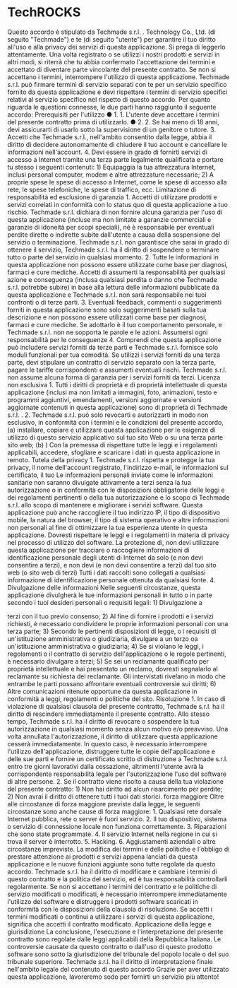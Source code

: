 # TechROCKS
 Questo accordo è stipulato da Techmade s.r.l. . Technology Co., Ltd. (di seguito "Techmade") e te (di seguito "utente") per garantire il tuo diritto all'uso e alla privacy dei servizi di questa applicazione. Si prega di leggerlo attentamente. Una volta registrato o se utilizzi i nostri prodotti e servizi in altri modi, si riterrà che tu abbia confermato l'accettazione dei termini e accettato di diventare parte vincolante del presente contratto. Se non si accettano i termini, interrompere l'utilizzo di questa applicazione. Techmade s.r.l. può firmare termini di servizio separati con te per un servizio specifico fornito da questa applicazione e devi rispettare i termini di servizio specifici relativi al servizio specifico nel rispetto di questo accordo. Per quanto riguarda le questioni connesse, le due parti hanno raggiunto il seguente accordo:
Prerequisiti per l'utilizzo ● 1. 1. L'utente deve accettare i termini del presente contratto prima di utilizzarlo. ● 2. 2. Se hai meno di 18 anni, devi assicurarti di usarlo sotto la supervisione di un genitore o tutore. 3. Accetti che Techmade s.r.l., nell'ambito consentito dalla legge, abbia il diritto di decidere autonomamente di chiudere il tuo account e cancellare le informazioni nell'account. 4. Devi essere in grado di fornirti servizi di accesso a Internet tramite una terza parte legalmente qualificata e portare tu stesso i seguenti contenuti: 1) Equipaggia la tua attrezzatura Internet, inclusi personal computer, modem e altre attrezzature necessarie; 2) A proprie spese le spese di accesso a Internet, come le spese di accesso alla rete, le spese telefoniche, le spese di traffico, ecc. Limitazione di responsabilità ed esclusione di garanzia 1. Accetti di utilizzare prodotti e servizi correlati in conformità con lo status quo di questa applicazione a tuo rischio. Techmade s.r.l. dichiara di non fornire alcuna garanzia per l'uso di questa applicazione (incluse ma non limitate a garanzie commerciali e garanzie di idoneità per scopi speciali), né è responsabile per eventuali perdite dirette o indirette subite dall'utente a causa della sospensione del servizio o terminazione. Techmade s.r.l. non garantisce che sarai in grado di ottenere il servizio, Techmade s.r.l. ha il diritto di sospendere o terminare tutto o parte del servizio in qualsiasi momento. 2. Tutte le informazioni in questa applicazione non possono essere utilizzate come base per diagnosi, farmaci e cure mediche. Accetti di assumerti la responsabilità per qualsiasi azione e conseguenza (inclusa qualsiasi perdita o danno che Techmade s.r.l. potrebbe subire) in base alla lettura delle informazioni pubblicate da questa applicazione e Techmade s.r.l. non sarà responsabile nei tuoi confronti o di terze parti. 3. Eventuali feedback, commenti o suggerimenti forniti in questa applicazione sono solo suggerimenti basati sulla tua descrizione e non possono essere utilizzati come base per diagnosi, farmaci e cure mediche. Se adottarlo è il tuo comportamento personale, e Techmade s.r.l. non ne sopporta le parole e le azioni. Assumersi ogni responsabilità per le conseguenze 4. Comprendi che questa applicazione può includere servizi forniti da terze parti e Techmade s.r.l. fornisce solo moduli funzionali per tua comodità. Se utilizzi i servizi forniti da una terza parte, devi stipulare un contratto di servizio separato con la terza parte, pagare le tariffe corrispondenti e assumerti eventuali rischi. Techmade s.r.l. non assume alcuna forma di garanzia per i servizi forniti da terzi.
Licenza non esclusiva 1. Tutti i diritti di proprietà e di proprietà intellettuale di questa applicazione (inclusi ma non limitati a immagini, foto, animazioni, testo e programmi aggiuntivi, emendamenti, versioni aggiornate e versioni aggiornate contenuti in questa applicazione) sono di proprietà di Techmade s.r.l. . 2. Techmade s.r.l. può solo revocarti e autorizzarti in modo non esclusivo, in conformità con i termini e le condizioni del presente accordo, (a) installare, copiare e utilizzare questa applicazione per le esigenze di utilizzo di questo servizio applicativo sul tuo sito Web o su una terza parte sito web; (b) ) Con la premessa di rispettare tutte le leggi e i regolamenti applicabili, accedere, sfogliare e scaricare i dati in questa applicazione in remoto. Tutela della privacy 1. Techmade s.r.l. rispetta e protegge la tua privacy, il nome dell'account registrato, l'indirizzo e-mail, le informazioni sul certificato, il tuo Le informazioni personali inviate come le informazioni sanitarie non saranno divulgate attivamente a terzi senza la tua autorizzazione o in conformità con le disposizioni obbligatorie delle leggi e dei regolamenti pertinenti o della tua autorizzazione e lo scopo di Techmade s.r.l. allo scopo di mantenere e migliorare i servizi software. Questa applicazione può anche raccogliere il tuo indirizzo IP, il tipo di dispositivo mobile, la natura del browser, il tipo di sistema operativo e altre informazioni non personali al fine di ottimizzare la tua esperienza utente in questa applicazione. Dovresti rispettare le leggi e i regolamenti in materia di privacy nel processo di utilizzo del software. La protezione di, non devi utilizzare questa applicazione per tracciare o raccogliere informazioni di identificazione personale degli utenti di Internet da solo (e non devi consentire a terzi), e non devi (e non devi consentire a terzi) dal tuo sito web (o sito web di terzi) Tutti i dati raccolti sono collegati a qualsiasi informazione di identificazione personale ottenuta da qualsiasi fonte. 4. Divulgazione delle informazioni Nelle seguenti circostanze, questa applicazione divulgherà le tue informazioni personali in tutto o in parte secondo i tuoi desideri personali o requisiti legali: 1) Divulgazione a

 terzi con il tuo previo consenso; 2) Al fine di fornire i prodotti e i servizi richiesti, è necessario condividere le proprie informazioni personali con una terza parte; 3) Secondo le pertinenti disposizioni di legge, o i requisiti di un'istituzione amministrativa o giudiziaria, divulgare a un terzo oa un'istituzione amministrativa o giudiziaria; 4) Se si violano le leggi, i regolamenti o il contratto di servizio dell'applicazione o le regole pertinenti, è necessario divulgare a terzi; 5) Se sei un reclamante qualificato per proprietà intellettuale e hai presentato un reclamo, dovresti segnalarlo al reclamante su richiesta del reclamante. Gli intervistati rivelano in modo che entrambe le parti possano affrontare eventuali controversie sui diritti; 6) Altre comunicazioni ritenute opportune da questa applicazione in conformità a leggi, regolamenti o politiche del sito.
Risoluzione 1. In caso di violazione di qualsiasi clausola del presente contratto, Techmade s.r.l. ha il diritto di rescindere immediatamente il presente contratto. Allo stesso tempo, Techmade s.r.l. ha il diritto di revocare o sospendere la tua autorizzazione in qualsiasi momento senza alcun motivo e/o preavviso. Una volta annullata l'autorizzazione, il diritto di utilizzare questa applicazione cesserà immediatamente. In questo caso, è necessario interrompere l'utilizzo dell'applicazione, distruggere tutte le copie dell'applicazione e delle sue parti e fornire un certificato scritto di distruzione a Techmade s.r.l. entro tre giorni lavorativi dalla cessazione, altrimenti l'utente avrà la corrispondente responsabilità legale per l'autorizzazione l'uso del software di altre persone. 2. Se il contratto viene risolto a causa della tua violazione del presente contratto: 1) Non hai diritto ad alcun risarcimento per perdite; 2) Non avrai il diritto di ottenere tutti i tuoi dati storici.
forza maggiore Oltre alle circostanze di forza maggiore previste dalla legge, le seguenti circostanze sono anche cause di forza maggiore: 1. Qualsiasi rete dorsale Internet pubblica, rete o server è fuori servizio. 2. Il tuo dispositivo, sistema o servizio di connessione locale non funziona correttamente. 3. Riparazioni che sono state programmate. 4. Il servizio Internet nella regione in cui si trova il server è interrotto. 5. Hacking. 6. Aggiustamenti aziendali o altre circostanze impreviste.
La modifica dei termini e delle politiche e l'obbligo di prestare attenzione ai prodotti e servizi appena lanciati da questa applicazione e le nuove funzioni aggiunte sono tutte regolate da questo accordo. Techmade s.r.l. ha il diritto di modificare e cambiare i termini di questo contratto e la politica del servizio, ed è tua responsabilità controllarli regolarmente. Se non si accettano i termini del contratto e le politiche di servizio modificati o modificati, è necessario interrompere immediatamente l'utilizzo del software e distruggere i prodotti software scaricati in conformità con le disposizioni della clausola di risoluzione. Se accetti i termini modificati o continui a utilizzare i servizi di questa applicazione, significa che accetti il contratto modificato.
Applicazione della legge e giurisdizione La conclusione, l'esecuzione e l'interpretazione del presente contratto sono regolate dalle leggi applicabili della Repubblica Italiana. Le controversie causate da questo contratto o dall'uso di questo prodotto software sono sotto la giurisdizione del tribunale del popolo locale o del suo tribunale superiore. Techmade s.r.l. ha il diritto di interpretazione finale nell'ambito legale del contenuto di questo accordo
Grazie per aver utilizzato questa applicazione, lavoreremo sodo per fornirti un servizio più attento!
